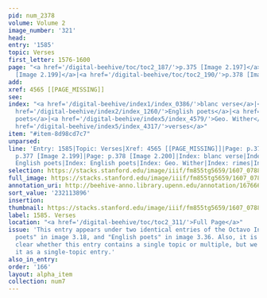 ```yaml
---
pid: num_2378
volume: Volume 2
image_number: '321'
head:
entry: '1585'
topic: Verses
first_letter: 1576-1600
page: "<a href='/digital-beehive/toc/toc2_187/'>p.375 [Image 2.197]</a>|<a href='/digital-beehive/toc/toc2_189/'>p.377
  [Image 2.199]</a>|<a href='/digital-beehive/toc/toc2_190/'>p.378 [Image 2.200]</a>"
add:
xref: 4565 [[PAGE_MISSING]]
see:
index: "<a href='/digital-beehive/index1/index_0386/'>blanc verse</a>|<a href='/digital-beehive/index1/index_0582/'>centones</a>|<a
  href='/digital-beehive/index2/index_1260/'>English poets</a>|<a href='/digital-beehive/index2/index_1260/'>English
  poets</a>|<a href='/digital-beehive/index5/index_4579/'>Geo. Wither</a>|<a href='/digital-beehive/index4/index_3431/'>rimes</a>|<a
  href='/digital-beehive/index5/index_4317/'>verses</a>"
item: "#item-8d98cd7c7"
unparsed:
line: 'Entry: 1585|Topic: Verses|Xref: 4565 [[PAGE_MISSING]]|Page: p.375 [Image 2.197]|Page:
  p.377 [Image 2.199]|Page: p.378 [Image 2.200]|Index: blanc verse|Index: centones|Index:
  English poets|Index: English poets|Index: Geo. Wither|Index: rimes|Index: verses|#item-8d98cd7c7'
selection: https://stacks.stanford.edu/image/iiif/fm855tg5659/1607_0788/371,3896,2917,964/full/0/default.jpg
full_image: https://stacks.stanford.edu/image/iiif/fm855tg5659/1607_0788/full/full/0/default.jpg
annotation_uri: http://beehive-anno.library.upenn.edu/annotation/1676665594384
sort_value: '232113896'
insertion:
thumbnail: https://stacks.stanford.edu/image/iiif/fm855tg5659/1607_0788/371,3896,600,180/250,/0/default.jpg
label: 1585. Verses
location: "<a href='/digital-beehive/toc/toc2_311/'>Full Page</a>"
issue: 'This entry appears under two identical entries of the Octavo Index: "English
  poets" in image 3.18, and "English poets" in image 3.36. Also, it is not entirely
  clear whether this entry contains a single topic or multiple, but we have treated
  it as a single-topic entry.'
also_in_entry:
order: '166'
layout: alpha_item
collection: num7
---
```

